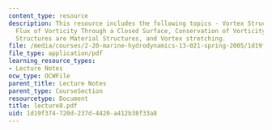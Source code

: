 ```yaml
---
content_type: resource
description: This resource includes the following topics - Vortex Structures, No Net
  Flux of Vorticity Through a Closed Surface, Conservation of Vorticity Flux, Vortex
  Structures are Material Structures, and Vortex stretching.
file: /media/courses/2-20-marine-hydrodynamics-13-021-spring-2005/1d19f374720d237d4420a412b38f33a8_lecture8.pdf
file_type: application/pdf
learning_resource_types:
- Lecture Notes
ocw_type: OCWFile
parent_title: Lecture Notes
parent_type: CourseSection
resourcetype: Document
title: lecture8.pdf
uid: 1d19f374-720d-237d-4420-a412b38f33a8
---
```

